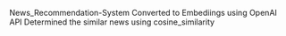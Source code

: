 News_Recommendation-System 
Converted to Embediings using OpenAI API 
Determined the similar news using cosine_similarity

